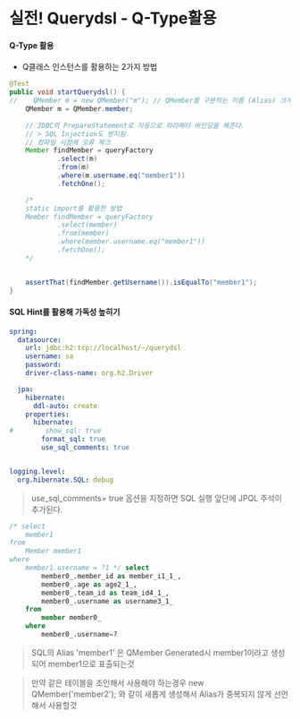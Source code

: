 # 실전! Querydsl - Q-Type활용

#### Q-Type 활용
- Q클래스 인스턴스를 활용하는 2가지 방법
```java
@Test
public void startQuerydsl() {
//    QMember m = new QMember("m"); // QMember를 구분하는 이름 (Alias) 크게 중요하진 않음
    QMember m = QMember.member;
    
    // JDBC의 PrepareStatement로 자동으로 파라메터 바인딩을 해준다.
    // > SQL Injection도 방지됨.
    // 컴파일 시점에 오류 체크
    Member findMember = queryFactory
            .select(m)
            .from(m)
            .where(m.username.eq("member1"))
            .fetchOne();

    /*
    static import를 활용한 방법
    Member findMember = queryFactory
            .select(member) 
            .from(member)
            .where(member.username.eq("member1"))
            .fetchOne();
    */


    assertThat(findMember.getUsername()).isEqualTo("member1");
}
```

#### SQL Hint를 활용해 가독성 높히기
```yml
spring:
  datasource:
    url: jdbc:h2:tcp://localhost/~/querydsl
    username: sa
    password:
    driver-class-name: org.h2.Driver

  jpa:
    hibernate:
      ddl-auto: create
    properties:
      hibernate:
#        show_sql: true
        format_sql: true
        use_sql_comments: true


logging.level:
  org.hibernate.SQL: debug
```

> use_sql_comments= true 옵션을 지정하면 SQL 실행 앞단에 JPQL 주석이 추가된다.

```sql
/* select
    member1 
from
    Member member1 
where
    member1.username = ?1 */ select
        member0_.member_id as member_i1_1_,
        member0_.age as age2_1_,
        member0_.team_id as team_id4_1_,
        member0_.username as username3_1_ 
    from
        member member0_ 
    where
        member0_.username=?
```

> SQL의 Alias 'member1' 은 QMember Generated시 member1이라고 생성되어 member1으로 표출되는것

> 만약 같은 테이블을 조인해서 사용해야 하는경우 new QMember('member2'); 와 같이 새롭게 생성해서 Alias가 중복되지 않게 선언해서 사용할것
